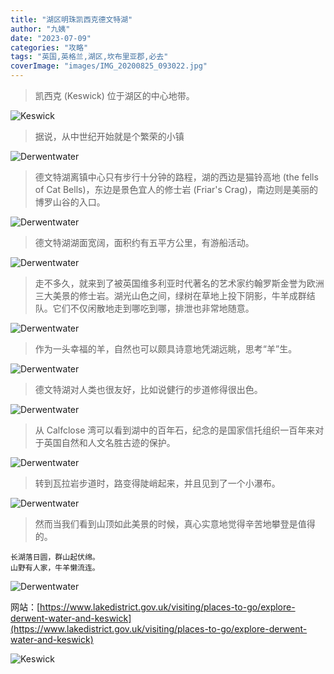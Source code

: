 ```yaml
---
title: "湖区明珠凯西克德文特湖"
author: "九姨"
date: "2023-07-09"
categories: "攻略"
tags: "英国,英格兰,湖区,坎布里亚郡,必去"
coverImage: "images/IMG_20200825_093022.jpg"
---
```


>凯西克 (Keswick) 位于湖区的中心地带。

![Keswick](images/IMG_20200824_170037.jpg)

>据说，从中世纪开始就是个繁荣的小镇

![Derwentwater](images/IMG_20200824_203231.jpg)

>德文特湖离镇中心只有步行十分钟的路程，湖的西边是猫铃高地 (the fells of Cat Bells)，东边是景色宜人的修士岩 (Friar's Crag)，南边则是美丽的博罗山谷的入口。

![Derwentwater](images/IMG_20200824_170605.jpg)

>德文特湖湖面宽阔，面积约有五平方公里，有游船活动。

![Derwentwater](images/IMG_20200828_151418.jpg)

>走不多久，就来到了被英国维多利亚时代著名的艺术家约翰罗斯金誉为欧洲三大美景的修士岩。湖光山色之间，绿树在草地上投下阴影，牛羊成群结队。它们不仅闲散地走到哪吃到哪，排泄也非常地随意。

![Derwentwater](images/IMG_20200828_155027.jpg)

>作为一头幸福的羊，自然也可以颇具诗意地凭湖远眺，思考“羊”生。

![Derwentwater](images/IMG_20200824_180639.jpg)

>德文特湖对人类也很友好，比如说健行的步道修得很出色。

![Derwentwater](images/IMG_20200824_181037.jpg)

>从 Calfclose 湾可以看到湖中的百年石，纪念的是国家信托组织一百年来对于英国自然和人文名胜古迹的保护。

![Derwentwater](images/IMG_20200824_183209.jpg)

>转到瓦拉岩步道时，路变得陡峭起来，并且见到了一个小瀑布。

![Derwentwater](images/IMG_20200824_184743.jpg)

>然而当我们看到山顶如此美景的时候，真心实意地觉得辛苦地攀登是值得的。
```
长湖落日圆，群山起伏绵。
山野有人家，牛羊懒流连。
```
![Derwentwater](images/IMG_20200825_093022.jpg)


网站：[https://www.lakedistrict.gov.uk/visiting/places-to-go/explore-derwent-water-and-keswick](https://www.lakedistrict.gov.uk/visiting/places-to-go/explore-derwent-water-and-keswick)

![Keswick](images/keswick.jpg)